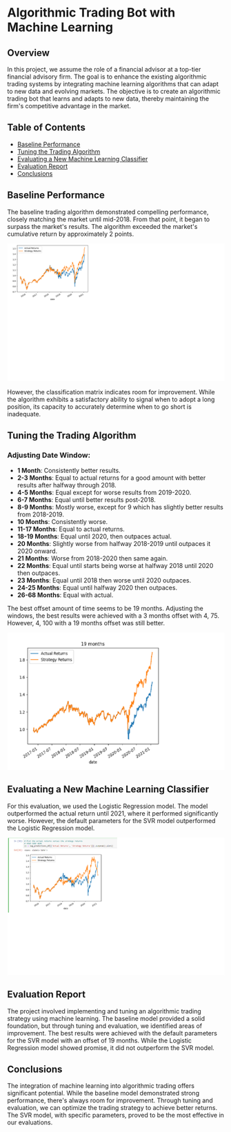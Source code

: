 # Algorithmic Trading Bot with Machine Learning

## Overview

In this project, we assume the role of a financial advisor at a top-tier financial advisory firm. The goal is to enhance the existing algorithmic trading systems by integrating machine learning algorithms that can adapt to new data and evolving markets. The objective is to create an algorithmic trading bot that learns and adapts to new data, thereby maintaining the firm's competitive advantage in the market.

## Table of Contents

- [Baseline Performance](#baseline-performance)
- [Tuning the Trading Algorithm](#tuning-the-trading-algorithm)
- [Evaluating a New Machine Learning Classifier](#evaluating-a-new-machine-learning-classifier)
- [Evaluation Report](#evaluation-report)
- [Conclusions](#conclusions)

## Baseline Performance

The baseline trading algorithm demonstrated compelling performance, closely matching the market until mid-2018. From that point, it began to surpass the market's results. The algorithm exceeded the market's cumulative return by approximately 2 points.

![Baseline Cumulative Return Plot](./Resources/baseline_actual_vs_strategic_returns.png)

However, the classification matrix indicates room for improvement. While the algorithm exhibits a satisfactory ability to signal when to adopt a long position, its capacity to accurately determine when to go short is inadequate.

## Tuning the Trading Algorithm

### Adjusting Date Window:

- **1 Month**: Consistently better results.
- **2-3 Months**: Equal to actual returns for a good amount with better results after halfway through 2018.
- **4-5 Months**: Equal except for worse results from 2019-2020.
- **6-7 Months**: Equal until better results post-2018.
- **8-9 Months**: Mostly worse, except for 9 which has slightly better results from 2018-2019.
- **10 Months**: Consistently worse.
- **11-17 Months**: Equal to actual returns.
- **18-19 Months**: Equal until 2020, then outpaces actual.
- **20 Months**: Slightly worse from halfway 2018-2019 until outpaces it 2020 onward.
- **21 Months**: Worse from 2018-2020 then same again.
- **22 Months**: Equal until starts being worse at halfway 2018 until 2020 then outpaces.
- **23 Months**: Equal until 2018 then worse until 2020 outpaces.
- **24-25 Months**: Equal until halfway 2020 then outpaces.
- **26-68 Months**: Equal with actual.

The best offset amount of time seems to be 19 months. Adjusting the windows, the best results were achieved with a 3 months offset with 4, 75. However, 4, 100 with a 19 months offset was still better.

![Tuned Cumulative Return Plot](./Resources/testing_date_change.png)

## Evaluating a New Machine Learning Classifier

For this evaluation, we used the Logistic Regression model. The model outperformed the actual return until 2021, where it performed significantly worse. However, the default parameters for the SVR model outperformed the Logistic Regression model.

![Logistic Regression Cumulative Return Plot](./Resources/new_model_back_test.png)

## Evaluation Report

The project involved implementing and tuning an algorithmic trading strategy using machine learning. The baseline model provided a solid foundation, but through tuning and evaluation, we identified areas of improvement. The best results were achieved with the default parameters for the SVR model with an offset of 19 months. While the Logistic Regression model showed promise, it did not outperform the SVR model.

## Conclusions

The integration of machine learning into algorithmic trading offers significant potential. While the baseline model demonstrated strong performance, there's always room for improvement. Through tuning and evaluation, we can optimize the trading strategy to achieve better returns. The SVR model, with specific parameters, proved to be the most effective in our evaluations.
